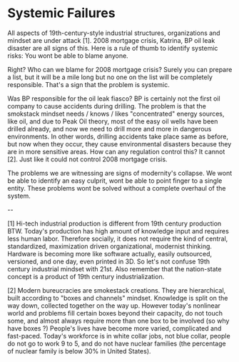 # Systemic Failures

All aspects of 19th-century-style industrial structures, organizations and mindset are under attack [1]. 2008 mortgage crisis, Katrina, BP oil leak disaster are all signs of this. Here is a rule of thumb to identify systemic risks: You wont be able to blame anyone.

Right? Who can we blame for 2008 mortgage crisis? Surely you can prepare a list, but it will be a mile long but no one on the list will be completely responsible. That's a sign that the problem is systemic.

Was BP responsible for the oil leak fiasco? BP is certainly not the first oil company to cause accidents during drilling. The problem is that the smokstack mindset needs / knows / likes "concentrated" energy sources, like oil, and due to Peak Oil theory, most of the easy oil wells have been drilled already, and now we need to drill more and more in dangerous environments. In other words, drilling accidents take place same as before, but now when they occur, they cause environmental disasters because they are in more sensitive areas. How can any regulation control this? It cannot [2]. Just like it could not control 2008 mortgage crisis.

The problems we are witnessing are signs of modernity's collapse. We wont be able to identify an easy culprit, wont be able to point finger to a single entity. These problems wont be solved without a complete overhaul of the system.

--

[1] Hi-tech industrial production is different from 19th century production BTW. Today's production has high amount of knowledge input and requires less human labor. Therefore socially, it does not require the kind of central, standardized, maximization driven organizational, modernist thinking. Hardware is becoming more like software actually, easily outsourced, versioned, and one day, even printed in 3D. So let's not confuse 19th century industrial mindset with 21st. Also remember that the nation-state concept is a product of 19th century industrialization.

[2] Modern bureucracies are smokestack creations. They are hierarchical, built according to "boxes and channels" mindset. Knowledge is split on the way down, collected together on the way up. However today's nonlinear world and problems fill certain boxes beyond their capacity, do not touch some, and almost always require more than one box to be involved (so why have boxes ?) People's lives have become more varied, complicated and fast-paced. Today's workforce is in white collar jobs, not blue collar, people do not go to work 9 to 5, and do not have nuclear families (the percentage of nuclear family is below 30% in United States).
